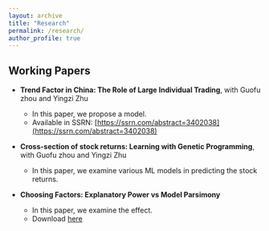 ```yaml
---
layout: archive
title: "Research"
permalink: /research/
author_profile: true
---
```



Working Papers
----

+ **Trend Factor in China: The Role of Large Individual Trading**, with Guofu zhou and Yingzi Zhu
  + In this paper, we propose a model.
  + Available in SSRN: [https://ssrn.com/abstract=3402038](https://ssrn.com/abstract=3402038)

+ **Cross-section of stock returns: Learning with Genetic Programming**, with Guofu zhou and Yingzi Zhu
  + In this paper, we examine various ML models in predicting the stock returns.

+ **Choosing Factors: Explanatory Power vs Model Parsimony**

  + In this paper, we examine the effect.
  + Download [here](https://yangliu-finance.github.io/files/WorkingPaper.pdf)


